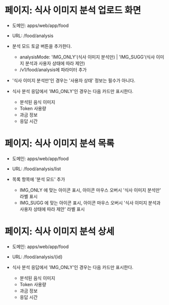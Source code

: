 # 페이지: 식사 이미지 분석 업로드 화면

- 도메인: apps/web/app/food
- URL: /food/analysis

- 분석 모드 토글 버튼을 추가한다.
  - analysisMode: 'IMG_ONLY'(식사 이미지 분석만) | 'IMG_SUGG'(식사 이미지 분석과 사용자 상태에 따라 제안)
  - /v1/food/analysis에 파라미터 추가
- '식사 이미지 분석만'인 경우는 '사용자 상태' 정보는 필수가 아니다.
- 식사 분석 응답에서 'IMG_ONLY'인 경우는 다음 카드만 표시한다.
  - 분석된 음식 이미지
  - Token 사용량
  - 과금 정보
  - 응답 시간

# 페이지: 식사 이미지 분석 목록

- 도메인: apps/web/app/food
- URL: /food/analysis/list

- 목록 항목에 '분석 모드' 추가
  - IMG_ONLY 에 맞는 아이콘 표시, 아이콘 마우스 오버시 '식사 이미지 분석만' 라벨 표시
  - IMG_SUGG 에 맞는 아이콘 표시, 아이콘 마우스 오버시 '식사 이미지 분석과 사용자 상태에 따라 제안' 라벨 표시

# 페이지: 식사 이미지 분석 상세

- 도메인: apps/web/app/food
- URL: /food/analysis/{id}

- 식사 분석 응답에서 'IMG_ONLY'인 경우는 다음 카드만 표시한다.
  - 분석된 음식 이미지
  - Token 사용량
  - 과금 정보
  - 응답 시간
